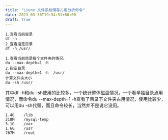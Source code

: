 ```yaml
---
title: "Liunx 文件系统储存占用分析命令"
date: 2023-03-30T19:54:51+08:00
draft: true
---
```

    1.查看当前目录
    df -h
    2.查看指定目录
    df -h /usr/

    1.查看当前目录每个文件夹的情况。
    du --max-depth=1 -h 
    2.指定目录
    du --max-depth=1 -h  /usr/
    计算文件夹大小
    du -sh /usr/


其中df -h和du -sh使用的比较多，一个统计整体磁盘情况，一个看单独目录点用情况，而命令du --max-depth=1 -h查看了目录下文件夹占用情况，使用比较少，可以用du -sh代替，而且命令较长，当然并不是说它没用。


    1.4G	/lib
    318M	/mysql-temp
    3.1G	/var
    1.6G	/usr
    767M	/root
